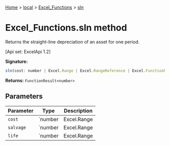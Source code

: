 [Home](./index) &gt; [local](local.md) &gt; [Excel\_Functions](local.excel_functions.md) &gt; [sln](local.excel_functions.sln.md)

# Excel\_Functions.sln method

Returns the straight-line depreciation of an asset for one period. 

 \[Api set: ExcelApi 1.2\]

**Signature:**
```javascript
sln(cost: number | Excel.Range | Excel.RangeReference | Excel.FunctionResult<any>, salvage: number | Excel.Range | Excel.RangeReference | Excel.FunctionResult<any>, life: number | Excel.Range | Excel.RangeReference | Excel.FunctionResult<any>): FunctionResult<number>;
```
**Returns:** `FunctionResult<number>`

## Parameters

|  Parameter | Type | Description |
|  --- | --- | --- |
|  `cost` | `number | Excel.Range | Excel.RangeReference | Excel.FunctionResult<any>` |  |
|  `salvage` | `number | Excel.Range | Excel.RangeReference | Excel.FunctionResult<any>` |  |
|  `life` | `number | Excel.Range | Excel.RangeReference | Excel.FunctionResult<any>` |  |

